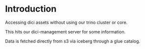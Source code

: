 # Introduction

Accessing dici assets without using our trino cluster or core.

This hits our dici-management server for some information.

Data is fetched directly from s3 via iceberg through a glue catalog.
